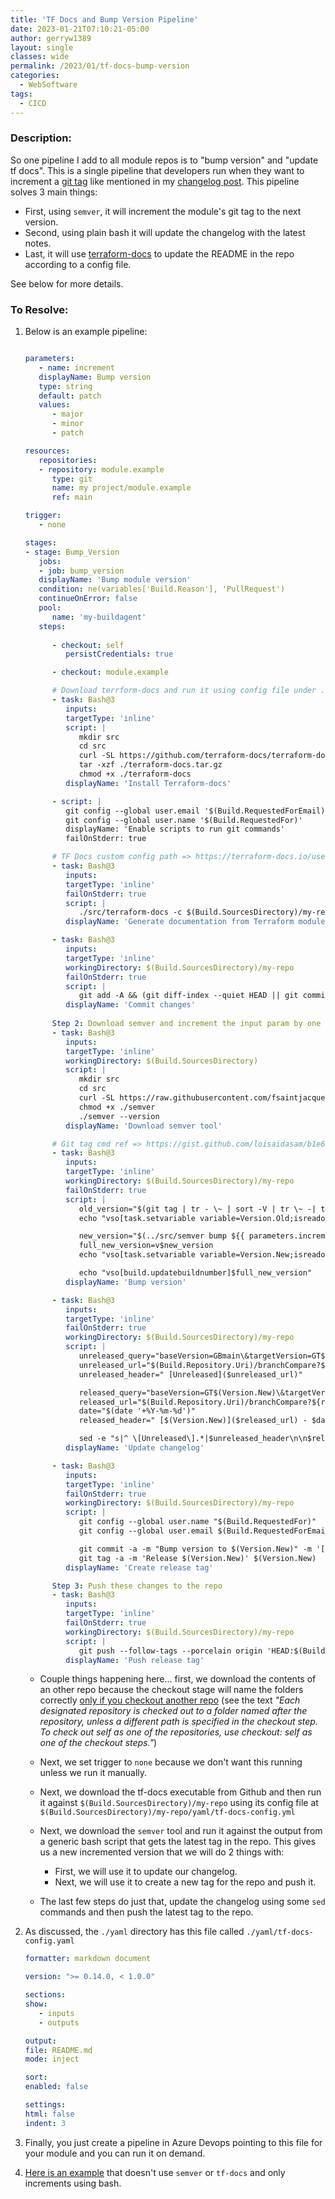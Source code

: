```yaml
---
title: 'TF Docs and Bump Version Pipeline'
date: 2023-01-21T07:10:21-05:00
author: gerryw1389
layout: single
classes: wide
permalink: /2023/01/tf-docs-bump-version
categories:
  - WebSoftware
tags:
  - CICD
---
```

<!--more-->

### Description:

So one pipeline I add to all module repos is to "bump version" and "update tf docs". This is a single pipeline that developers run when they want to increment a [git tag](https://automationadmin.com/2022/08/git-tagging) like mentioned in my [changelog post](https://automationadmin.com/2023/01/update-changelog). This pipeline solves 3 main things:

   - First, using `semver`, it will increment the module's git tag to the next version.
   - Second, using plain bash it will update the changelog with the latest notes.
   - Last, it will use [terraform-docs](https://terraform-docs.io/) to update the README in the repo according to a config file.

See below for more details.

### To Resolve:

1. Below is an example pipeline:

   ```yaml

   parameters:
      - name: increment
      displayName: Bump version
      type: string
      default: patch
      values:
         - major
         - minor
         - patch

   resources:
      repositories:
      - repository: module.example
         type: git
         name: my project/module.example
         ref: main

   trigger:
      - none

   stages:
   - stage: Bump_Version
      jobs:
      - job: bump_version
      displayName: 'Bump module version'
      condition: ne(variables['Build.Reason'], 'PullRequest')
      continueOnError: false
      pool:
         name: 'my-buildagent'
      steps:
         
         - checkout: self
            persistCredentials: true

         - checkout: module.example

         # Download terrform-docs and run it using config file under ./yaml/
         - task: Bash@3
            inputs:
            targetType: 'inline'
            script: |
               mkdir src
               cd src
               curl -SL https://github.com/terraform-docs/terraform-docs/releases/download/v0.16.0/terraform-docs-v0.16.0-$(uname)-amd64.tar.gz --output terraform-docs.tar.gz
               tar -xzf ./terraform-docs.tar.gz
               chmod +x ./terraform-docs
            displayName: 'Install Terraform-docs'

         - script: |
            git config --global user.email '$(Build.RequestedForEmail)'
            git config --global user.name '$(Build.RequestedFor)'
            displayName: 'Enable scripts to run git commands'
            failOnStderr: true

         # TF Docs custom config path => https://terraform-docs.io/user-guide/configuration/
         - task: Bash@3
            inputs:
            targetType: 'inline'
            failOnStderr: true
            script: |
               ./src/terraform-docs -c $(Build.SourcesDirectory)/my-repo/yaml/tf-docs-config.yml $(Build.SourcesDirectory)/my-repo
            displayName: 'Generate documentation from Terraform modules'

         - task: Bash@3
            inputs:
            targetType: 'inline'
            workingDirectory: $(Build.SourcesDirectory)/my-repo
            failOnStderr: true
            script: |
               git add -A && (git diff-index --quiet HEAD || git commit -am '[skip ci] generate docs')
            displayName: 'Commit changes'
         
         Step 2: Download semver and increment the input param by one
         - task: Bash@3
            inputs:
            targetType: 'inline'
            workingDirectory: $(Build.SourcesDirectory)
            script: |
               mkdir src
               cd src
               curl -SL https://raw.githubusercontent.com/fsaintjacques/semver-tool/master/src/semver --output semver
               chmod +x ./semver
               ./semver --version
            displayName: 'Download semver tool'

         # Git tag cmd ref => https://gist.github.com/loisaidasam/b1e6879f3deb495c22cc
         - task: Bash@3
            inputs:
            targetType: 'inline'
            workingDirectory: $(Build.SourcesDirectory)/my-repo
            failOnStderr: true
            script: |
               old_version="$(git tag | tr - \~ | sort -V | tr \~ -| tail -1)"
               echo "vso[task.setvariable variable=Version.Old;isreadonly=true]$old_version"

               new_version="$(../src/semver bump ${{ parameters.increment }} $old_version)"
               full_new_version=v$new_version
               echo "vso[task.setvariable variable=Version.New;isreadonly=true]$full_new_version"

               echo "vso[build.updatebuildnumber]$full_new_version"
            displayName: 'Bump version'

         - task: Bash@3
            inputs:
            targetType: 'inline'
            failOnStderr: true
            workingDirectory: $(Build.SourcesDirectory)/my-repo
            script: |
               unreleased_query="baseVersion=GBmain\&targetVersion=GT$(Version.New)\&_a=commits"
               unreleased_url="$(Build.Repository.Uri)/branchCompare?${unreleased_query}"
               unreleased_header=" [Unreleased]($unreleased_url)"

               released_query="baseVersion=GT$(Version.New)\&targetVersion=GT$(Version.Old)\&_a=commits"
               released_url="$(Build.Repository.Uri)/branchCompare?${released_query}"
               date="$(date '+%Y-%m-%d')"
               released_header=" [$(Version.New)]($released_url) - $date"

               sed -e "s|^ \[Unreleased\].*|$unreleased_header\n\n$released_header|" --follow-symlinks -i docs/changelog.md
            displayName: 'Update changelog'

         - task: Bash@3
            inputs:
            targetType: 'inline'
            failOnStderr: true
            workingDirectory: $(Build.SourcesDirectory)/my-repo
            script: |
               git config --global user.name "$(Build.RequestedFor)"
               git config --global user.email $(Build.RequestedForEmail)

               git commit -a -m "Bump version to $(Version.New)" -m '[skip ci]' --allow-empty
               git tag -a -m 'Release $(Version.New)' $(Version.New)
            displayName: 'Create release tag'

         Step 3: Push these changes to the repo
         - task: Bash@3
            inputs:
            targetType: 'inline'
            failOnStderr: true
            workingDirectory: $(Build.SourcesDirectory)/my-repo
            script: |
               git push --follow-tags --porcelain origin 'HEAD:$(Build.SourceBranchName)'
            displayName: 'Push release tag'

   ```

   - Couple things happening here... first, we download the contents of an other repo because the checkout stage will name the folders correctly [only if you checkout another repo](https://learn.microsoft.com/en-us/azure/devops/pipelines/repos/multi-repo-checkout?view=azure-devops#specify-multiple-repositories) (see the text *"Each designated repository is checked out to a folder named after the repository, unless a different path is specified in the checkout step. To check out self as one of the repositories, use checkout: self as one of the checkout steps."*)

   - Next, we set trigger to `none` because we don't want this running unless we run it manually.

   - Next, we download the tf-docs executable from Github and then run it against `$(Build.SourcesDirectory)/my-repo` using its config file at `$(Build.SourcesDirectory)/my-repo/yaml/tf-docs-config.yml`

   - Next, we download the `semver` tool and run it against the output from a generic bash script that gets the latest tag in the repo. This gives us a new incremented version that we will do 2 things with:

      - First, we will use it to update our changelog.
      - Next, we will use it to create a new tag for the repo and push it.
   
   - The last few steps do just that, update the changelog using some `sed` commands and then push the latest tag to the repo.


1. As discussed, the `./yaml` directory has this file called `./yaml/tf-docs-config.yaml`

   ```yaml
   formatter: markdown document

   version: ">= 0.14.0, < 1.0.0"

   sections:
   show:
      - inputs
      - outputs

   output:
   file: README.md
   mode: inject

   sort:
   enabled: false

   settings:
   html: false
   indent: 3
   ```

1. Finally, you just create a pipeline in Azure Devops pointing to this file for your module and you can run it on demand.

1. [Here is an example](https://github.com/gerryw1389/terraform-examples/blob/main/2023-02-27-terraform-template/yaml/bump_module_steps.yaml) that doesn't use `semver` or `tf-docs` and only increments using bash.